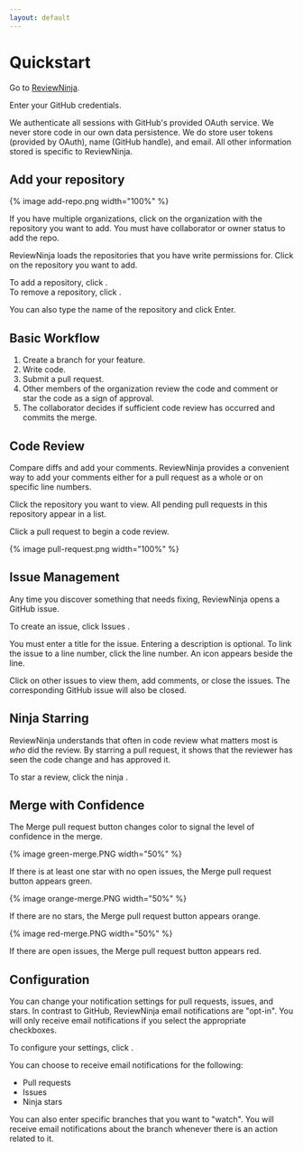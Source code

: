 ```yaml
---
layout: default
---
```


<h1 id="quickstart">Quickstart</h1>

Go to <a href="http://review.ninja/auth/github" target="_blank">ReviewNinja</a>.

Enter your GitHub credentials.

We authenticate all sessions with GitHub's provided OAuth service.  We never store code in our own data persistence.  We do store user tokens (provided by OAuth), name (GitHub handle), and email.  All other information stored is specific to ReviewNinja.

## Add your repository

{% image add-repo.png width="100%" %}

If you have multiple organizations, click on the organization with the repository you want to add.  You must have collaborator or owner status to add the repo.

ReviewNinja loads the repositories that you have write permissions for.  Click on the repository you want to add.

To add a repository, click <i class="fa fa-plus-circle"></i>.  
To remove a repository, click <i class="fa fa-times"></i>.

You can also type the name of the repository and click Enter.

## Basic Workflow

  1. Create a branch for your feature.
  2. Write code.
  3. Submit a pull request.
  4. Other members of the organization review the code and comment or star the code as a sign of approval.
  5. The collaborator decides if sufficient code review has occurred and commits the merge.

## Code Review

Compare diffs and add your comments.  ReviewNinja provides a convenient way to add your comments either for a pull request as a whole or on specific line numbers.

Click the repository you want to view.
All pending pull requests in this repository appear in a list.  

Click a pull request to begin a code review.

{% image pull-request.png width="100%" %}

## Issue Management

Any time you discover something that needs fixing, ReviewNinja opens a GitHub issue. 

To create an issue, click Issues <i class="fa fa-plus"></i>.

You must enter a title for the issue.  Entering a description is optional.  To link the issue to a line number, click the line number.  An icon <span class="octicon octicon-issue-opened text-warning"></span> appears beside the line.

Click on other issues to view them, add comments, or close the issues.  The corresponding GitHub issue will also be closed.  

## Ninja Starring

ReviewNinja understands that often in code review what matters most is *who* did the review.  By starring a pull request, it shows that the reviewer has seen the code change and has approved it.

To star a review, click the ninja <i class="fa fa-star ng-scope"></i>.

## Merge with Confidence

The Merge pull request button changes color to signal the level of confidence in the merge.


{% image green-merge.PNG width="50%" %}

If there is at least one star with no open issues, the Merge pull request button appears green.  

{% image orange-merge.PNG width="50%" %}

If there are no stars, the Merge pull request button appears orange.  

{% image red-merge.PNG width="50%" %}

If there are open issues, the Merge pull request button appears red.


## Configuration

You can change your notification settings for pull requests, issues, and stars.  In contrast to GitHub, ReviewNinja email notifications are "opt-in".  You will only receive email notifications if you select the appropriate checkboxes. 

To configure your settings, click <i class="fa fa-cog"></i>.

You can choose to receive email notifications for the following:

  * Pull requests
  * Issues
  * Ninja stars

You can also enter specific branches that you want to "watch".  You will receive email notifications about the branch whenever there is an action related to it.
